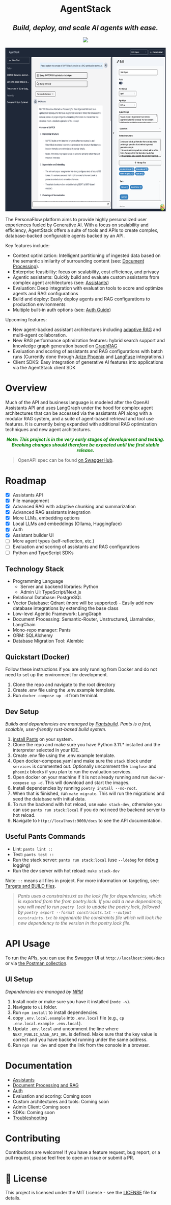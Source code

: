 <p align="center">
  <h1 align="center">AgentStack</h1>
  <h2 align="center"><b><i>Build, deploy, and scale AI agents with ease.</i></b></h2>
</p>

<p align="center">
  <a href="https://discord.gg/zqHHYGuHFd"> 
    <img
      src="https://img.shields.io/discord/1086345563026489514?label=&logo=discord&style=for-the-badge&logoWidth=20&logoColor=white&labelColor=000000&color=blueviolet">
  </a>
</p>

<p align="center">
  <img src="assets/screenshot.png" height="512">
</p>

The PersonaFlow platform aims to provide highly personalized user experiences fueled by Generative AI. With a focus on scalability and efficiency, AgentStack offers a suite of tools and APIs to create complex, database-backed configurable agents backed by an API.

Key features include:
- Context optimization: Intelligent partitioning of ingested data based on the semantic similarity of surrounding content (see: [Document Processing](/docs/rag.md)).
- Enterprise feasibility: focus on scalability, cost efficiency, and privacy
- Agentic assistants: Quickly build and evaluate custom assistants from complex agent architectures (see: [Assistants](/docs/assistants.md))
- Evaluation: Deep integration with evaluation tools to score and optimize agents and RAG configurations
- Build and deploy: Easily deploy agents and RAG configurations to production environments
- Multiple built-in auth options (see: [Auth Guide](/docs/auth.md))

Upcoming features:
- New agent-backed assistant architectures including [adaptive RAG](https://github.com/langchain-ai/langgraph/blob/main/docs/docs/tutorials/rag/langgraph_adaptive_rag.ipynb) and multi-agent collaboration.
- New RAG performance optimization features: hybrid search support and knowledge graph generation based on [GraphRAG](https://microsoft.github.io/graphrag/)
- Evaluation and scoring of assistants and RAG configurations with batch runs (Currently done through [Arize Phoenix](https://arize.com/phoenix/) and [LangFuse](https://langfuse.com/) integrations.)
- Client SDKS: Easy integration of generative AI features into applications via the AgentStack client SDK 

  

# Overview

Much of the API and business language is modeled after the OpenAI Assistants API and uses LangGraph under the hood for complex agent architectures that can be accessed via the assistants API along with a modular RAG system, and a suite of agent-based retrieval and tool use features. It is currently being expanded with additional RAG optimization techniques and new agent architectures.

 <p align="center" style="color:green"><b><i>Note: This project is in the very early stages of development and testing. Breaking changes should therefore be expected until the first stable release.</i></b></p>

>OpenAPI spec can be found [on SwaggerHub](https://app.swaggerhub.com/apis-docs/DanOrlando/personaflow/0.1.0).

# Roadmap

- [x] Assistants API
- [x] File management
- [x] Advanced RAG with adaptive chunking and summarization
- [x] Advanced RAG assistants integration
- [x] More LLMs, embedding options
- [x] Local LLMs and embeddings (Ollama, Huggingface)
- [x] Auth
- [x] Assistant builder UI 
- [ ] More agent types (self-reflection, etc.)
- [ ] Evaluation and scoring of assistants and RAG configurations
- [ ] Python and TypeScript SDKs

## Technology Stack

- Programming Language
  - Server and backend libraries: Python
  - Admin UI: TypeScript/Next.js 
- Relational Database: PostgreSQL
- Vector Database: Qdrant (more will be supported) - Easily add new database integrations by extending the base class
- Low-level Agentic Framework: LangGraph
- Document Processing: Semantic-Router, Unstructured, LlamaIndex, LangChain
- Mono-repo manager: Pants
- ORM: SQLAlchemy
- Database Migration Tool: Alembic


## Quickstart (Docker)

Follow these instructions if you are only running from Docker and do not need to set up the environment for development.

1. Clone the repo and navigate to the root directory
2. Create .env file using the .env.example template.
3. Run `docker-compose up -d` from terminal.

## Dev Setup

_Builds and dependencies are managed by [Pantsbuild](https://www.pantsbuild.org/2.20/docs/python/overview). Pants is a fast, scalable, user-friendly rust-based build system._

1. [install Pants](https://www.pantsbuild.org/2.20/docs/getting-started/installing-pants) on your system. 
2. Clone the repo and make sure you have Python 3.11.* installed and the interpreter selected in your IDE.
3. Create .env file using the .env.example template.
4. Open docker-compose.yaml and make sure the `stack` block under `services` is commented out. Optionally uncomment the `langfuse` and `phoenix` blocks if you plan to run the evaluation services. 
5. Open docker on your machine if it is not already running and run `docker-compose up -d`. This will download and start the images. 
6. Install dependencies by running `poetry install --no-root`. 
7.  When that is fiinished, run `make migrate`. This will run the migrations and seed the database with initial data.
8.  To run the backend with hot reload, use `make stack-dev`, otherwise you can use `pants run stack:local` if you do not need the backend server to hot reload.
9.  Navigate to `http://localhost:9000/docs` to see the API documentation.

## Useful Pants Commands
- Lint: `pants lint ::`
- Test: `pants test ::`
- Run the stack server: `pants run stack:local` (use `--ldebug` for debug logging)
- Run the dev server with hot reload: `make stack-dev`

Note: `::` means all files in project. For more information on targeting, see: [Targets and BUILD files](https://www.pantsbuild.org/2.20/docs/using-pants/key-concepts/targets-and-build-files).

>_Pants uses a constraints.txt as the lock file for dependencies, which is exported from the from poetry.lock. If you add a new dependency, you will need to run `poetry lock` to update the poetry.lock, followed by `poetry export --format constraints.txt --output constraints.txt` to regenerate the constraints file which will lock the new dependency to the version in the poetry.lock file._

# API Usage

To run the APIs, you can use the Swagger UI at `http://localhost:9000/docs` or via [the Postman collection](/stack/tests/integration/PersonaFlow.postman_collection.json).

## UI Setup

_Dependencies are managed by [NPM](https://www.npmjs.com/)_

1. Install node or make sure you have it installed (`node -v`).
2. Navigate to `ui` folder.
3. Run `npm install` to install dependencies.
4. copy `.env.local.example` into `.env.local` file (e.g., `cp .env.local.example .env.local`).
5. Update `.env.local` and uncomment the line where `NEXT_PUBLIC_BASE_API_URL` is defined. Make sure that the key value is correct and you have backend running under the same address.
6. Run `npm run dev` and open the link from the console in a browser.

# Documentation
- [Assistants](/docs/assistants.md)
- [Document Processing and RAG](/docs/rag.md)
- [Auth](/docs/auth.md)
- Evaluation and scoring: Coming soon
- Custom architectures and tools: Coming soon
- Admin Client: Coming soon
- SDKs: Coming soon
- [Troubleshooting](/docs/troubleshooting.md)

# Contributing

Contributions are welcome! If you have a feature request, bug report, or a pull request, please feel free to open an issue or submit a PR.

# 📝 License

This project is licensed under the MIT License - see the [LICENSE](LICENSE) file for details.

